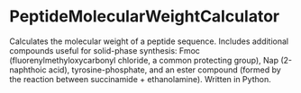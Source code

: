 # PeptideMolecularWeightCalculator

Calculates the molecular weight of a peptide sequence. Includes additional compounds useful for solid-phase synthesis: Fmoc (fluorenylmethyloxycarbonyl chloride, a common protecting group), Nap (2-naphthoic acid), tyrosine-phosphate, and an ester compound (formed by the reaction between succinamide + ethanolamine). Written in Python.
